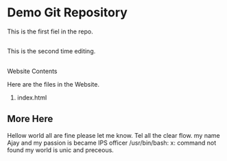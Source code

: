 # Demo Git Repository

This is the first fiel in the repo.
##
This is the second time editing.
##
Website Contents

Here are the files in the Website.

1. index.html

## More Here

Hellow world all are fine please let me know.
Tel all the clear flow.
my name Ajay and my passion is became IPS officer 
/usr/bin/bash: x: command not found
my world is unic and preceous.
